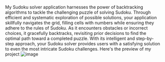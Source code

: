 My Sudoku solver application harnesses the power of backtracking algorithms to tackle the challenging puzzle of solving Sudoku. Through efficient and systematic exploration of possible solutions, your application skillfully navigates the grid, filling cells with numbers while ensuring they adhere to the rules of Sudoku. As it encounters obstacles or incorrect choices, it gracefully backtracks, revisiting prior decisions to find the optimal path toward a completed puzzle. With its intelligent and step-by-step approach, your Sudoku solver provides users with a satisfying solution to even the most intricate Sudoku challenges.
Here's the preview of my project
![image](https://github.com/AkhilKharey/sudoku-start/assets/120179974/8b989b31-a4d4-4de9-9bb0-2b9abe0fa756)
